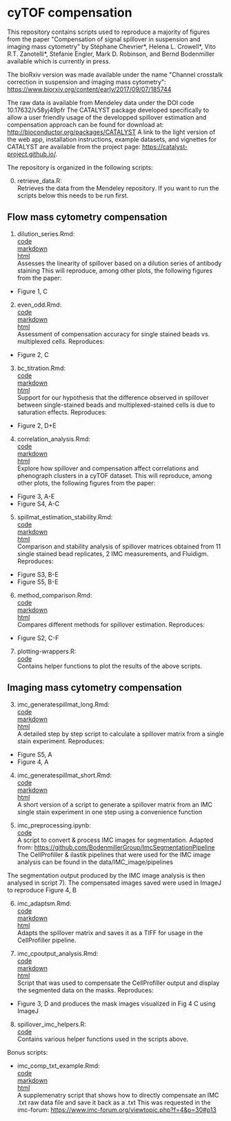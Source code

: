 # cyTOF compensation

This repository contains scripts used to reproduce a majority of figures from the paper "Compensation of signal spillover in suspension and imaging mass cytometry" by Stéphane Chevrier\*, Helena L. Crowell\*, Vito R.T. Zanotelli\*, Stefanie Engler, Mark D. Robinson, and Bernd Bodenmiller
available which is currently in press.

The bioRxiv version was made available under the name "Channel crosstalk correction in suspension and imaging mass cytometry": https://www.biorxiv.org/content/early/2017/09/07/185744

The raw data is available from Mendeley data under the DOI code 10.17632/v58yj49pfr
The CATALYST package developed specifically to allow a user friendly usage of the developped spillover estimation and compensation approach can be found for download at: http://bioconductor.org/packages/CATALYST
A link to the light version of the web app, installation instructions, example datasets, and vignettes for CATALYST are available from the project page: https://catalyst-project.github.io/. 

The repository is organized in the following scripts:

0) retrieve_data.R:\
Retrieves the data from the Mendeley repository.
If you want to run the scripts below this needs to be run first.

## Flow mass cytometry compensation

1) dilution_series.Rmd: \
[code](scripts/dilution_series.Rmd) \
[markdown](scripts/dilution_series.md) \
[html](https://htmlpreview.github.io/?https://github.com/BodenmillerGroup/cyTOFcompensation/blob/master/scripts/dilution_series.html) \
Assesses the linearity of spillover based on a dilution series of antibody staining
This will reproduce, among other plots, the following figures from the paper:
* Figure 1, C

2) even_odd.Rmd: \
[code](scripts/even_odd.Rmd) \
[markdown](scripts/even_odd.md) \
[html](https://htmlpreview.github.io/?https://github.com/BodenmillerGroup/cyTOFcompensation/blob/master/scripts/even_odd.html) \
Assessment of compensation accuracy for single stained beads vs. multiplexed cells. Reproduces:
* Figure 2, C

3) bc_titration.Rmd: \
[code](scripts/bc_titration.Rmd) \
[markdown](scripts/bc_titration.md) \
[html](https://htmlpreview.github.io/?https://github.com/BodenmillerGroup/cyTOFcompensation/blob/master/scripts/bc_titration.html) \
Support for our hypothesis that the difference observed in spillover between single-stained beads and multiplexed-stained cells is due to saturation effects. Reproduces:
* Figure 2, D+E 

4) correlation_analysis.Rmd: \
[code](scripts/correlation_analysis.Rmd) \
[markdown](scripts/correlation_analysis.md) \
[html](https://htmlpreview.github.io/?https://github.com/BodenmillerGroup/cyTOFcompensation/blob/master/scripts/correlation_analysis.html) \
Explore how spillover and compensation affect correlations and phenograph clusters in a cyTOF dataset.
This will reproduce, among other plots, the following figures from the paper:
* Figure 3, A-E
* Figure S4, A-C

5) spillmat_estimation_stability.Rmd:\
[code](scripts/spillmat_estimation_stability.Rmd) \
[markdown](scripts/spillmat_estimation_stability.md) \
[html](https://htmlpreview.github.io/?https://github.com/BodenmillerGroup/cyTOFcompensation/blob/master/scripts/spillmat_estimationstability.html) \
Comparison and stability analysis of spillover matrices obtained from 11 single stained bead replicates, 2 IMC measurements, and Fluidigm. Reproduces:
* Figure S3, B-E
* Figure S5, B-E

6) method_comparison.Rmd:\
[code](scripts/method_comparison.Rmd) \
[markdown](scripts/method_comparison.md) \
[html](https://htmlpreview.github.io/?https://github.com/BodenmillerGroup/cyTOFcompensation/blob/master/scripts/method_comparison.html) \
Compares different methods for spillover estimation. Reproduces:
* Figure S2, C-F

7) plotting-wrappers.R:\
[code](scripts/plotting-wrappers.R) \
Contains helper functions to plot the results of the above scripts.

## Imaging mass cytometry compensation

3) imc_generatespillmat_long.Rmd:\
[code](scripts/imc_generatespillmat_long.Rmd) \
[markdown](scripts/imc_generatespillmat_long.md) \
[html](https://htmlpreview.github.io/?https://github.com/BodenmillerGroup/cyTOFcompensation/blob/master/scripts/imc_generatespillmat_long.html) \
A detailed step by step script to calculate a spillover matrix from a single stain experiment.
Reproduces:
* Figure S5, A
* Figure 4, A

4) imc_generatespillmat_short.Rmd:\
[code](scripts/imc_generatespillmat_short.Rmd) \
[markdown](scripts/imc_generatespillmat_short.md) \
[html](https://htmlpreview.github.io/?https://github.com/BodenmillerGroup/cyTOFcompensation/blob/master/scripts/imc_generatespillmat_short.html) \
A short version of a script to generate a spillover matrix from an IMC single stain experiment in one step using a convenience function

5) imc_preprocessing.ipynb:\
[code](scripts/imc_preprocessing.ipynb) \
A script to convert & process IMC images for segmentation. Adapted from: https://github.com/BodenmillerGroup/ImcSegmentationPipeline
The CellProfiller & ilastik pipelines that were used for the IMC image analysis can be found in the data/IMC_image/pipelines

The segmentation output produced by the IMC image analysis is then analysed in script 7). The compensated images saved were used in ImageJ to reproduce Figure 4, B

6) imc_adaptsm.Rmd:\
[code](scripts/imc_adaptsm.Rmd) \
[markdown](scripts/imc_adaptsm.md) \
[html](https://htmlpreview.github.io/?https://github.com/BodenmillerGroup/cyTOFcompensation/blob/master/scripts/imc_adaptsm.html) \
Adapts the spillover matrix and saves it as a TIFF for usage in the CellProfiller pipeline.

7) imc_cpoutput_analysis.Rmd:\
[code](scripts/imc_cpoutput_analysis.Rmd) \
[markdown](scripts/imc_cpoutput_analysis.md) \
[html](https://htmlpreview.github.io/?https://github.com/BodenmillerGroup/cyTOFcompensation/blob/master/scripts/imc_cpoutput_analysis.html) \
Script that was used to compensate the CellProfiller output and display the segmented data on the masks.
Reproduces:
* Figure 3, D
and produces the mask images visualized in Fig 4 C using ImageJ

8) spillover_imc_helpers.R:\
[code](scripts/spillover_imc_helpers.R) \
Contains various helper functions used in the scripts above.

Bonus scripts:
- imc_comp_txt_example.Rmd:\
  [code](scripts/imc_comp_txt_example.Rmd) \
  [markdown](scripts/imc_comp_txt_example.md) \
  [html](https://htmlpreview.github.io/?https://github.com/BodenmillerGroup/cyTOFcompensation/blob/master/scripts/imc_comp_txt_example.html) \
  A supplemenatry script that shows how to directly compensate an IMC .txt raw data file and save it back as a .txt
  This was requested in the imc-forum: https://www.imc-forum.org/viewtopic.php?f=4&p=30#p13
  
  
